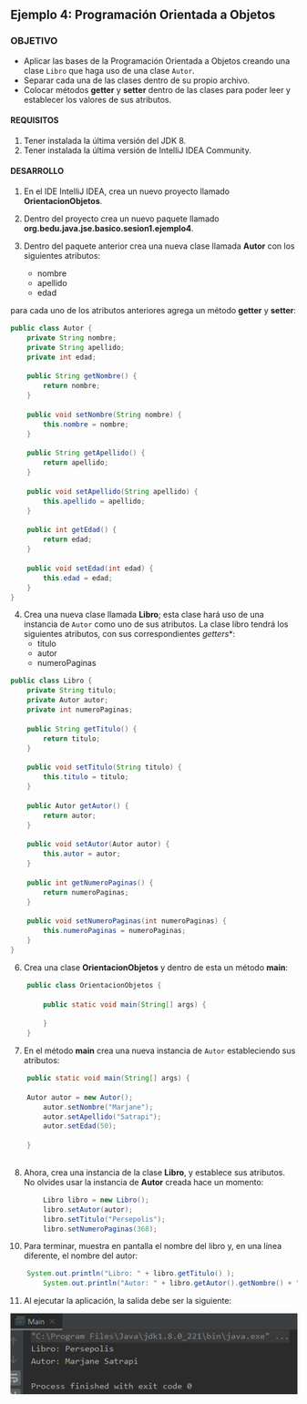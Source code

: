 ## Ejemplo 4: Programación Orientada a Objetos

### OBJETIVO

- Aplicar las bases de la Programación Orientada a Objetos creando una clase `Libro` que haga uso de una clase `Autor`.
- Separar cada una de las clases dentro de su propio archivo.
- Colocar métodos **getter** y **setter** dentro de las clases para poder leer y establecer los valores de sus atributos.

#### REQUISITOS

1. Tener instalada la última versión del JDK 8.
2. Tener instalada la última versión de IntelliJ IDEA Community.


#### DESARROLLO

1. En el IDE IntelliJ IDEA, crea un nuevo proyecto llamado **OrientacionObjetos**.

2. Dentro del proyecto crea un nuevo paquete llamado **org.bedu.java.jse.basico.sesion1.ejemplo4**.

3. Dentro del paquete anterior crea una nueva clase llamada **Autor** con los siguientes atributos:
	- nombre
	- apellido
	- edad

para cada uno de los atributos anteriores agrega un método **getter** y **setter**:

```java
public class Autor {
    private String nombre;
    private String apellido;
    private int edad;

    public String getNombre() {
        return nombre;
    }

    public void setNombre(String nombre) {
        this.nombre = nombre;
    }

    public String getApellido() {
        return apellido;
    }

    public void setApellido(String apellido) {
        this.apellido = apellido;
    }

    public int getEdad() {
        return edad;
    }

    public void setEdad(int edad) {
        this.edad = edad;
    }
}
```

4. Crea una nueva clase llamada **Libro**; esta clase hará uso de una instancia de `Autor` como uno de sus atributos. La clase libro tendrá los siguientes atributos, con sus correspondientes *getters**:
	 - titulo
	 - autor
	 - numeroPaginas

```java
public class Libro {
    private String titulo;
    private Autor autor;
    private int numeroPaginas;

    public String getTitulo() {
        return titulo;
    }

    public void setTitulo(String titulo) {
        this.titulo = titulo;
    }

    public Autor getAutor() {
        return autor;
    }

    public void setAutor(Autor autor) {
        this.autor = autor;
    }

    public int getNumeroPaginas() {
        return numeroPaginas;
    }

    public void setNumeroPaginas(int numeroPaginas) {
        this.numeroPaginas = numeroPaginas;
    }
}
```

6. Crea una clase **OrientacionObjetos** y dentro de esta un método **main**:
```java
	public class OrientacionObjetos {

		public static void main(String[] args) {
	
		}
	}
```

7. En el método **main** crea una nueva instancia de `Autor` estableciendo sus atributos:

```java
    public static void main(String[] args) {
        
	Autor autor = new Autor();
        autor.setNombre("Marjane");
        autor.setApellido("Satrapi");
        autor.setEdad(50);
	
    }
	
```

8. Ahora, crea una instancia de la clase **Libro**, y establece sus atributos. No olvides usar la instancia de **Autor** creada hace un momento:

```java
        Libro libro = new Libro();
        libro.setAutor(autor);
        libro.setTitulo("Persepolis");
        libro.setNumeroPaginas(368);
```

10. Para terminar, muestra en pantalla el nombre del libro y, en una línea diferente, el nombre del autor:

```java
	System.out.println("Libro: " + libro.getTitulo() );
        System.out.println("Autor: " + libro.getAutor().getNombre() + " " + libro.getAutor().getApellido());
```

11. Al ejecutar la aplicación, la salida debe ser la siguiente:

![imagen](img/img_01.png)
